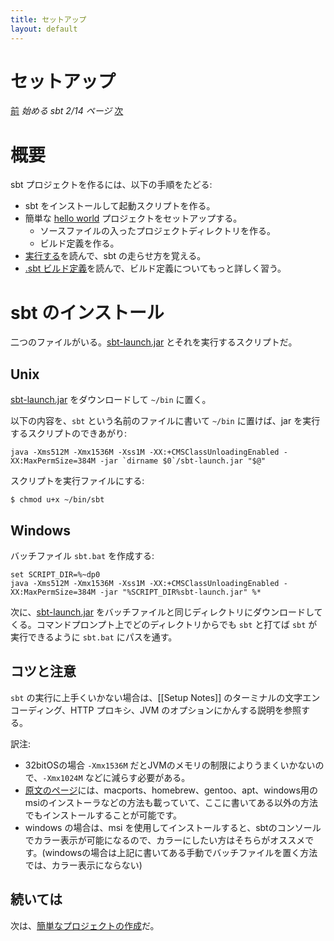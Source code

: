 ```yaml
---
title: セットアップ
layout: default
---
```


[sbt-launch.jar]: http://typesafe.artifactoryonline.com/typesafe/ivy-releases/org.scala-sbt/sbt-launch/0.12.1/sbt-launch.jar

# セットアップ

[前](../) _始める sbt 2/14 ページ_ [次](../hello)

# 概要

sbt プロジェクトを作るには、以下の手順をたどる:

 - sbt をインストールして起動スクリプトを作る。
 - 簡単な [hello world](../hello) プロジェクトをセットアップする。
   - ソースファイルの入ったプロジェクトディレクトリを作る。
   - ビルド定義を作る。
 - [実行する](../running)を読んで、sbt の走らせ方を覚える。
 - [.sbt ビルド定義](../basic-def)を読んで、ビルド定義についてもっと詳しく習う。

# sbt のインストール

二つのファイルがいる。[sbt-launch.jar] とそれを実行するスクリプトだ。

## Unix

[sbt-launch.jar] をダウンロードして `~/bin` に置く。

以下の内容を、`sbt` という名前のファイルに書いて `~/bin` に置けば、jar を実行するスクリプトのできあがり:

    java -Xms512M -Xmx1536M -Xss1M -XX:+CMSClassUnloadingEnabled -XX:MaxPermSize=384M -jar `dirname $0`/sbt-launch.jar "$@"

スクリプトを実行ファイルにする:

    $ chmod u+x ~/bin/sbt

## Windows

バッチファイル `sbt.bat` を作成する:

    set SCRIPT_DIR=%~dp0
    java -Xms512M -Xmx1536M -Xss1M -XX:+CMSClassUnloadingEnabled -XX:MaxPermSize=384M -jar "%SCRIPT_DIR%sbt-launch.jar" %*

次に、[sbt-launch.jar] をバッチファイルと同じディレクトリにダウンロードしてくる。コマンドプロンプト上でどのディレクトリからでも `sbt` と打てば `sbt` が実行できるように `sbt.bat` にパスを通す。

## コツと注意

`sbt` の実行に上手くいかない場合は、[[Setup Notes]] のターミナルの文字エンコーディング、HTTP プロキシ、JVM のオプションにかんする説明を参照する。

訳注:

 - 32bitOSの場合 `-Xmx1536M` だとJVMのメモリの制限によりうまくいかないので、`-Xmx1024M` などに減らす必要がある。
 - [原文のページ](http://www.scala-sbt.org/release/docs/Getting-Started/Setup.html)には、macports、homebrew、gentoo、apt、windows用のmsiのインストーラなどの方法も載っていて、ここに書いてある以外の方法でもインストールすることが可能です。
 - windows の場合は、msi を使用してインストールすると、sbtのコンソールでカラー表示が可能になるので、カラーにしたい方はそちらがオススメです。(windowsの場合は上記に書いてある手動でバッチファイルを置く方法では、カラー表示にならない)

## 続いては

次は、[簡単なプロジェクトの作成](../hello)だ。
